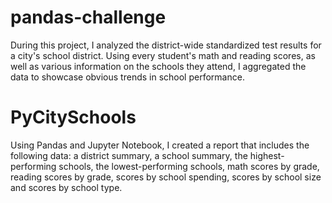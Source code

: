 # pandas-challenge

During this project, I analyzed the district-wide standardized test results for a city's school district. Using every student's math and reading scores, as well as various information on the schools they attend, I aggregated the data to showcase obvious trends in school performance.

# PyCitySchools

Using Pandas and Jupyter Notebook, I created a report that includes the following data: a district summary, a school summary, the highest-performing schools, the lowest-performing schools, math scores by grade, reading scores by grade, scores by school spending, scores by school size and scores by school type.
